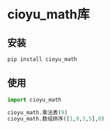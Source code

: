 # cioyu_math库

## 安装

```bash
pip install cioyu_math
```

## 使用

```python
import cioyu_math

cioyu_math.乘法表(9)
cioyu_math.数组排序([1,9,3,5],0)

```
